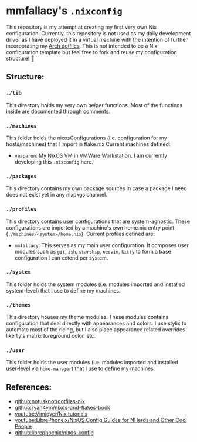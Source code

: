 # mmfallacy's `.nixconfig`

This repository is my attempt at creating my first very own Nix configuration. Currently, this repository is not used as my daily development driver as I have deployed it in a virtual machine with the intention of further incorporating my [Arch dotfiles](https://github.com/mmfallacy/.dotfiles). This is not intended to be a Nix configuration template but feel free to fork and reuse my configuration structure! 🌟

## Structure:

### `./lib`

This directory holds my very own helper functions. Most of the functions inside are documented through comments.

### `./machines`

This folder holds the nixosConfigurations (i.e. configuration for my hosts/machines) that I import in flake.nix Current machines defined:

- `vesperon`: My NixOS VM in VMWare Workstation. I am currently developing this `.nixconfig` here.

### `./packages`

This directory contains my own package sources in case a package I need does not exist yet in any nixpkgs channel.

### `./profiles`

This directory contains user configurations that are system-agnostic. These configurations are imported by a machine's own home.nix entry point (`./machines/<system>/home.nix`). Current profiles defined are:

- `mmfallacy`: This serves as my main user configuration. It composes user modules such as `git`, `zsh`, `starship`, `neovim`, `kitty` to form a base configuration I can extend per system.

### `./system`

This folder holds the system modules (i.e. modules imported and installed system-level) that I use to define my machines.

### `./themes`

This directory houses my theme modules. These modules contains configuration that deal directly with appearances and colors. I use stylix to automate most of the ricing, but I also place appearance related overrides like `ly`'s matrix foreground color, etc.

### `./user`

This folder holds the user modules (i.e. modules imported and installed user-level via `home-manager`) that I use to define my machines.

## References:

- [github:notusknot/dotfiles-nix](https://github.com/notusknot/dotfiles-nix)
- [github:ryan4yin/nixos-and-flakes-book](https://github.com/ryan4yin/nixos-and-flakes-book)
- [youtube:Vimjoyer/Nix tutorials](https://www.youtube.com/playlist?list=PLko9chwSoP-15ZtZxu64k_CuTzXrFpxPE)
- [youtube:LibrePhoneix/NixOS Config Guides for NHerds and Other Cool People](https://www.youtube.com/playlist?list=PL_WcXIXdDWWpuypAEKzZF2b5PijTluxRG)
- [github:librephoenix/nixos-config](https://github.com/librephoenix/nixos-config)
